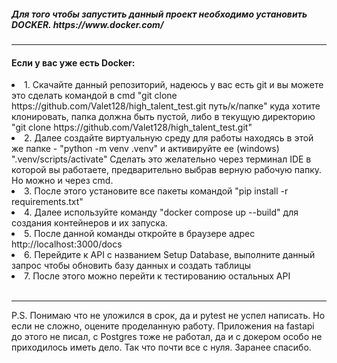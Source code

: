 <h5>Для того чтобы запустить данный проект необходимо установить DOCKER. https://www.docker.com/</h5>
<hr>
<h4>Если у вас уже есть Docker:</h4>
    <li>1. Скачайте данный репозиторий, надеюсь у вас есть git и вы можете это сделать командой в cmd "git clone https://github.com/Valet128/high_talent_test.git путь/к/папке" куда хотите клонировать,
        папка должна быть пустой, либо в текущую директорию "git clone https://github.com/Valet128/high_talent_test.git"</li>
    <li>2. Далее создайте виртуальную среду для работы находясь в этой же папке - "python -m venv .venv" и активируйте ее (windows) ".venv/scripts/activate"
    Сделать это желательно через терминал IDE в которой вы работаете, предварительно выбрав верную рабочую папку. Но можно и через cmd.</li>
    <li>3. После этого установите все пакеты командой "pip install -r requirements.txt"</li>
    <li>4. Далее используйте команду "docker compose up --build" для создания контейнеров и их запуска.</li>
    <li>5. После данной команды откройте в браузере адрес http://localhost:3000/docs</li>
    <li>6. Перейдите к API c названием Setup Database, выполните данный запрос чтобы обновить базу данных и создать таблицы</li>
    <li>7. После этого можно перейти к тестированию остальных API</li>
    <br>
    <hr>

<p>P.S. Понимаю что не уложился в срок, да и pytest не успел написать. Но если не сложно, оцените проделанную работу.
    Приложения на fastapi до этого не писал, c Postgres тоже не работал, да и с докером особо не приходилось иметь дело. Так что почти все с нуля.
    Заранее спасибо.</p>
